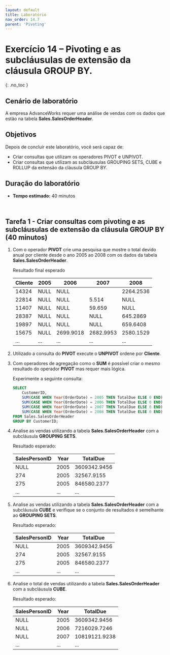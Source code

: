 ```yaml
---
layout: default
title: Laboratório
nav_order: 14.7
parent: 'Pivoting'
---
```


# Exercício 14 – Pivoting e as subcláusulas de extensão da cláusula GROUP BY.
{: .no_toc }


<!-- Lab Scenario -->
## Cenário de laboratório
A empresa AdvanceWorks requer uma análise de vendas com os dados que estão na tabela **Sales.SalesOrderHeader**.

<!-- Objectives -->
## Objetivos

Depois de concluir este laboratório, você será capaz de:

* Criar consultas que utilizam os operadores PIVOT e UNPIVOT.
* Criar consultas que utilizam as subcláusulas GROUPING SETS, CUBE e ROLLUP da extensão da cláusula GROUP BY.


<!-- Lab Duration -->
## Duração do laboratório

* **Tempo estimado:** 40 minutos

<br>

## Tarefa 1 - Criar consultas com pivoting e as subcláusulas de extensão da cláusula GROUP BY  (40 minutos)

1. Com o operador **PIVOT** crie uma pesquisa que mostre o total devido anual por cliente desde o ano 2005 ao 2008 com os dados da tabela **Sales.SalesOrderHeader**. 

    Resultado final esperado

    | Cliente | 2005 | 2006 | 2007 | 2008 |
    | --- | --- | --- | --- | --- |
    | 14324	| NULL | NULL|| 2264.2536 | 3394.9247|
    | 22814	| NULL | NULL | 5.514 | NULL |
    | 11407	| NULL | NULL | 59.659 | NULL |
    | 28387	| NULL | NULL | NULL | 645.2869 |
    | 19897	| NULL | NULL | NULL | 659.6408 |
    | 15675 | NULL | 2699.9018 | 2682.9953 | 2580.1529 |
    | ...   | ...  | ... | ... | ... |


1. Utilizado a consulta do **PIVOT** execute o **UNPIVOT** ordene por **Cliente**.


1. Com operadores de agregação como o **SUM** é possível criar o mesmo resultado do operador **PIVOT** mas requer mais lógica.

    Experimente a seguinte consulta:

    ```sql
    SELECT 
        CustomerID,
        SUM(CASE WHEN Year(OrderDate) = 2005 THEN TotalDue ELSE 0 END) AS "2005",
        SUM(CASE WHEN Year(OrderDate) = 2006 THEN TotalDue ELSE 0 END) AS "2006",
        SUM(CASE WHEN Year(OrderDate) = 2007 THEN TotalDue ELSE 0 END) AS "2007",
        SUM(CASE WHEN Year(OrderDate) = 2008 THEN TotalDue ELSE 0 END) AS "2008"
    FROM Sales.SalesOrderHeader
    GROUP BY CustomerID;
    ```

1. Analise as vendas utilizando a tabela **Sales.SalesOrderHeader** com a subcláusula **GROUPING SETS**.

    Resultado esperado:

    | SalesPersonID | Year | TotalDue |
    | --- | --- | --- |
    | NULL | 2005 | 3609342.9456 |
    | 274 | 2005 | 32567.9155 |
    | 275 | 2005 | 846580.2377 |
    | ... | ... | ... |
    

1. Analise as vendas utilizando a tabela **Sales.SalesOrderHeader** com a subcláusula **CUBE** e verifique se o conjunto de resultados é semelhante ao **GROUPING SETS**.

    
    Resultado esperado:

    | SalesPersonID | Year | TotalDue |
    | --- | --- | --- |
    | NULL | 2005 | 3609342.9456 |
    | 274 | 2005 | 32567.9155 |
    | 275 | 2005 | 846580.2377 |
    | ... | ... | ... |



1. Analise o total de vendas utilizando a tabela **Sales.SalesOrderHeader** com a subcláusula **CUBE**.

    Resultado esperado:

    | SalesPersonID | Year | TotalDue |
    | --- | --- | --- |
    | NULL | 2005 | 3609342.9456 |
    | NULL | 2006 | 7216029.7246 |
    | NULL | 2007 | 10819121.9238 |
    | ... | ... | ... |



<br>